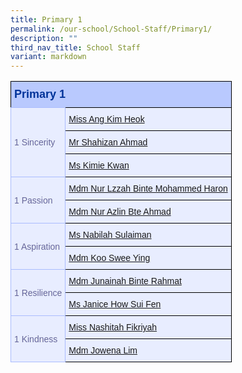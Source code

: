```yaml
---
title: Primary 1
permalink: /our-school/School-Staff/Primary1/
description: ""
third_nav_title: School Staff
variant: markdown
---
```

<style type="text/css">
.tg  {border-collapse:collapse;border-color:#aabcfe;border-spacing:0;}
.tg td{background-color:#e8edff;border-color:#aabcfe;border-style:solid;border-width:1px;color:#669;
  font-family:Arial, sans-serif;font-size:14px;overflow:hidden;padding:10px 5px;word-break:normal;}
.tg th{background-color:#b9c9fe;border-color:#aabcfe;border-style:solid;border-width:1px;color:#039;
  font-family:Arial, sans-serif;font-size:14px;font-weight:normal;overflow:hidden;padding:10px 5px;word-break:normal;}
.tg .tg-18eh{border-color:#000000;font-size:18px;font-weight:bold;text-align:center;vertical-align:middle}
.tg .tg-s25z{border-color:#000000;font-size:18px;text-align:left;vertical-align:top}
.tg .tg-73oq{border-color:#000000;text-align:left;vertical-align:top}
</style>

<table class="tg"><tbody>
<tr><th class="tg-s25z" rowspan="1" colspan="2"><b>Primary 1</b></th></tr>
<tr></tr><tr><td rowspan="3" colspan="1">1 Sincerity</td>
<td class="tg-73oq" rowspan="“1”" colspan="“1”"><a href="mailto:ang_kim_heok@schools.gov.sg" rel="noopener noreferrer nofollow" target="_blank">Miss Ang Kim Heok</a></td></tr>
<tr><td class="tg-73oq" rowspan="“1”" colspan="“1”"><a href="mailto:shahizan_b_ahmad@schools.gov.sg" rel="noopener noreferrer nofollow" target="_blank">Mr Shahizan Ahmad</a></td></tr>
<tr><td class="tg-73oq" rowspan="“1”" colspan="“1”"><a href="mailto:kimie_kwan@schools.gov.sg" rel="noopener noreferrer nofollow" target="_blank">Ms Kimie Kwan</a></td></tr>
<tr><td rowspan="2" colspan="1">1 Passion</td>
<td class="tg-73oq" rowspan="“1”" colspan="“1”"><a href="mailto:xxxxxx@schools.gov.sg" rel="noopener noreferrer nofollow" target="_blank">Mdm Nur Lzzah Binte Mohammed Haron</a></td></tr>
<tr><td class="tg-73oq" rowspan="“1”" colspan="“1”"><a href="mailto:nur_azlin_ahmad@schools.gov.sg" rel="noopener noreferrer nofollow" target="_blank">Mdm Nur Azlin Bte Ahmad</a></td></tr>
<tr><td rowspan="2" colspan="1">1 Aspiration</td>
<td class="tg-73oq" rowspan="“1”" colspan="“1”"><a href="mailto:nabilah_sulaiman@schools.gov.sg" rel="noopener noreferrer nofollow" target="_blank">Ms Nabilah Sulaiman</a></td></tr>
<tr><td class="tg-73oq" rowspan="“1”" colspan="“1”"><a href="mailto:koo_swee_ying@schools.gov.sg" rel="noopener noreferrer nofollow" target="_blank">Mdm Koo Swee Ying</a></td></tr>
<tr><td rowspan="2" colspan="1">1 Resilience</td>
<td class="tg-73oq" rowspan="“1”" colspan="“1”"><a href="mailto:junainah_rahmat@schools.gov.sg" rel="noopener noreferrer nofollow" target="_blank">Mdm Junainah Binte Rahmat</a></td></tr>
<tr><td class="tg-73oq" rowspan="“1”" colspan="“1”"><a href="mailto:janice_how_sui_yen@schools.gov.sg" rel="noopener noreferrer nofollow" target="_blank">Ms Janice How Sui Fen</a></td></tr>
<tr><td rowspan="2" colspan="1">1 Kindness</td>
<td class="tg-73oq" rowspan="“1”" colspan="“1”"><a href="mailto:nashitah_fikriyah_sabari@schools.gov.sg" rel="noopener noreferrer nofollow" target="_blank">Miss Nashitah Fikriyah</a></td></tr>
<tr><td class="tg-73oq" rowspan="“1”" colspan="“1”"><a href="mailto:jowena_lim_lifen@schools.gov.sg" rel="noopener noreferrer nofollow" target="_blank">Mdm Jowena Lim</a></td></tr>
</tbody></table>
